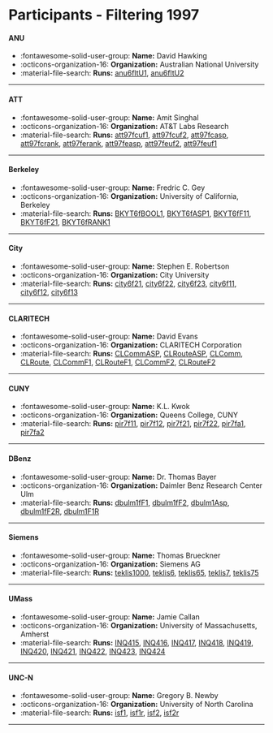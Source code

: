 # Participants - Filtering 1997 

#### ANU
 - :fontawesome-solid-user-group: **Name:** David Hawking
 - :octicons-organization-16: **Organization:** Australian National University
 - :material-file-search: **Runs:** [anu6fltU1](./runs.md#anu6fltu1), [anu6fltU2](./runs.md#anu6fltu2)

---
#### ATT
 - :fontawesome-solid-user-group: **Name:** Amit Singhal
 - :octicons-organization-16: **Organization:** AT\&T Labs Research
 - :material-file-search: **Runs:** [att97fcuf1](./runs.md#att97fcuf1), [att97fcuf2](./runs.md#att97fcuf2), [att97fcasp](./runs.md#att97fcasp), [att97fcrank](./runs.md#att97fcrank), [att97ferank](./runs.md#att97ferank), [att97feasp](./runs.md#att97feasp), [att97feuf2](./runs.md#att97feuf2), [att97feuf1](./runs.md#att97feuf1)

---
#### Berkeley
 - :fontawesome-solid-user-group: **Name:** Fredric C. Gey
 - :octicons-organization-16: **Organization:** University of California, Berkeley
 - :material-file-search: **Runs:** [BKYT6fBOOL1](./runs.md#bkyt6fbool1), [BKYT6fASP1](./runs.md#bkyt6fasp1), [BKYT6fF11](./runs.md#bkyt6ff11), [BKYT6fF21](./runs.md#bkyt6ff21), [BKYT6fRANK1](./runs.md#bkyt6frank1)

---
#### City
 - :fontawesome-solid-user-group: **Name:** Stephen E. Robertson
 - :octicons-organization-16: **Organization:** City University
 - :material-file-search: **Runs:** [city6f21](./runs.md#city6f21), [city6f22](./runs.md#city6f22), [city6f23](./runs.md#city6f23), [city6f11](./runs.md#city6f11), [city6f12](./runs.md#city6f12), [city6f13](./runs.md#city6f13)

---
#### CLARITECH
 - :fontawesome-solid-user-group: **Name:** David Evans
 - :octicons-organization-16: **Organization:** CLARITECH Corporation
 - :material-file-search: **Runs:** [CLCommASP](./runs.md#clcommasp), [CLRouteASP](./runs.md#clrouteasp), [CLComm](./runs.md#clcomm), [CLRoute](./runs.md#clroute), [CLCommF1](./runs.md#clcommf1), [CLRouteF1](./runs.md#clroutef1), [CLCommF2](./runs.md#clcommf2), [CLRouteF2](./runs.md#clroutef2)

---
#### CUNY
 - :fontawesome-solid-user-group: **Name:** K.L. Kwok
 - :octicons-organization-16: **Organization:** Queens College, CUNY
 - :material-file-search: **Runs:** [pir7f11](./runs.md#pir7f11), [pir7f12](./runs.md#pir7f12), [pir7f21](./runs.md#pir7f21), [pir7f22](./runs.md#pir7f22), [pir7fa1](./runs.md#pir7fa1), [pir7fa2](./runs.md#pir7fa2)

---
#### DBenz
 - :fontawesome-solid-user-group: **Name:** Dr. Thomas Bayer
 - :octicons-organization-16: **Organization:** Daimler Benz Research Center Ulm
 - :material-file-search: **Runs:** [dbulm1fF1](./runs.md#dbulm1ff1), [dbulm1fF2](./runs.md#dbulm1ff2), [dbulm1Asp](./runs.md#dbulm1asp), [dbulm1fF2R](./runs.md#dbulm1ff2r), [dbulm1F1R](./runs.md#dbulm1f1r)

---
#### Siemens
 - :fontawesome-solid-user-group: **Name:** Thomas Brueckner
 - :octicons-organization-16: **Organization:** Siemens AG
 - :material-file-search: **Runs:** [teklis1000](./runs.md#teklis1000), [teklis6](./runs.md#teklis6), [teklis65](./runs.md#teklis65), [teklis7](./runs.md#teklis7), [teklis75](./runs.md#teklis75)

---
#### UMass
 - :fontawesome-solid-user-group: **Name:** Jamie Callan
 - :octicons-organization-16: **Organization:** University of Massachusetts, Amherst
 - :material-file-search: **Runs:** [INQ415](./runs.md#inq415), [INQ416](./runs.md#inq416), [INQ417](./runs.md#inq417), [INQ418](./runs.md#inq418), [INQ419](./runs.md#inq419), [INQ420](./runs.md#inq420), [INQ421](./runs.md#inq421), [INQ422](./runs.md#inq422), [INQ423](./runs.md#inq423), [INQ424](./runs.md#inq424)

---
#### UNC-N
 - :fontawesome-solid-user-group: **Name:** Gregory B. Newby
 - :octicons-organization-16: **Organization:** University of North Carolina
 - :material-file-search: **Runs:** [isf1](./runs.md#isf1), [isf1r](./runs.md#isf1r), [isf2](./runs.md#isf2), [isf2r](./runs.md#isf2r)

---
